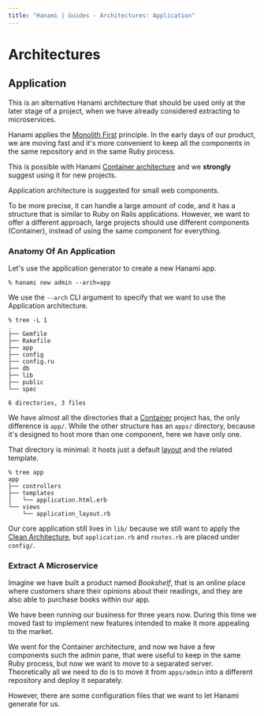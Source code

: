 ```yaml
---
title: "Hanami | Guides - Architectures: Application"
---
```


# Architectures

## Application

This is an alternative Hanami architecture that should be used only at the later stage of a project, when we have already considered extracting to microservices.

Hanami applies the [Monolith First](http://martinfowler.com/bliki/MonolithFirst.html) principle.
In the early days of our product, we are moving fast and it's more convenient to keep all the components in the same repository and in the same Ruby process.

This is possible with Hanami [Container architecture](/guides/architectures/container) and we **strongly** suggest using it for new projects.

Application architecture is suggested for small web components.

To be more precise, it can handle a large amount of code, and it has a structure that is similar to Ruby on Rails applications.
However, we want to offer a different approach, large projects should use different components (Container), instead of using the same component for everything.

### Anatomy Of An Application

Let's use the application generator to create a new Hanami app.

```shell
% hanami new admin --arch=app
```

We use the `--arch` CLI argument to specify that we want to use the Application architecture.

```shell
% tree -L 1
.
├── Gemfile
├── Rakefile
├── app
├── config
├── config.ru
├── db
├── lib
├── public
└── spec

6 directories, 3 files
```

We have almost all the directories that a [Container](/guides/architectures/container) project has, the only difference is `app/`.
While the other structure has an `apps/` directory, because it's designed to host more than one component, here we have only one.

That directory is minimal: it hosts just a default [layout](/guides/views/layouts) and the related template.

```shell
% tree app
app
├── controllers
├── templates
│   └── application.html.erb
└── views
    └── application_layout.rb
```

Our core application still lives in `lib/` because we still want to apply the [Clean Architecture](https://blog.8thlight.com/uncle-bob/2012/08/13/the-clean-architecture.html), but `application.rb` and `routes.rb` are placed under `config/`.

### Extract A Microservice

Imagine we have built a product named _Bookshelf_, that is an online place where customers share their opinions about their readings, and they are also able to purchase books within our app.

We have been running our business for three years now. During this time we moved fast to implement new features intended to make it more appealing to the market.

We went for the Container architecture, and now we have a few components such the admin pane, that were useful to keep in the same Ruby process, but now we want to move to a separated server.
Theoretically all we need to do is to move it from `apps/admin` into a different repository and deploy it separately.

However, there are some configuration files that we want to let Hanami generate for us.
